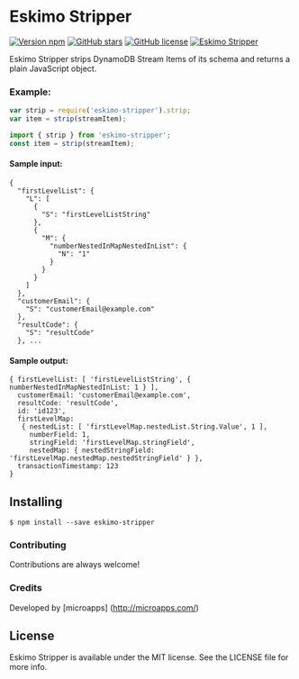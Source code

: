 # Eskimo Stripper
[![Version npm](https://img.shields.io/npm/v/eskimo-stripper.svg)](https://www.npmjs.com/package/eskimo-stripper/)
[![GitHub stars](https://img.shields.io/github/stars/microapps/Eskimo-Stripper.svg?style=flat-square)](https://github.com/microapps/Eskimo-Stripper/stargazers)
[![GitHub license](https://img.shields.io/badge/license-MIT-blue.svg?style=flat-square)](https://raw.githubusercontent.com/microapps/Eskimo-Stripper/master/LICENSE)
[![Eskimo Stripper](https://img.shields.io/badge/Eskimo%20Stripper-hot-red.svg)](https://www.npmjs.com/package/eskimo-stripper)

Eskimo Stripper strips DynamoDB Stream Items of its schema and returns a plain JavaScript object.

### Example:
```javascript
var strip = require('eskimo-stripper').strip;
var item = strip(streamItem);
```

```javascript
import { strip } from 'eskimo-stripper';
const item = strip(streamItem);
```

#### Sample input:
```
{
  "firstLevelList": {
    "L": [
      {
        "S": "firstLevelListString"
      },
      {
        "M": {
          "numberNestedInMapNestedInList": {
            "N": "1"
          }
        }
      }
    ]
  },
  "customerEmail": {
    "S": "customerEmail@example.com"
  },
  "resultCode": {
    "S": "resultCode"
  }, ...
```

#### Sample output:
```
{ firstLevelList: [ 'firstLevelListString', { numberNestedInMapNestedInList: 1 } ],
  customerEmail: 'customerEmail@example.com',
  resultCode: 'resultCode',
  id: 'id123',
  firstLevelMap:
   { nestedList: [ 'firstLevelMap.nestedList.String.Value', 1 ],
     numberField: 1,
     stringField: 'firstLevelMap.stringField',
     nestedMap: { nestedStringField: 'firstLevelMap.nestedMap.nestedStringField' } },
  transactionTimestamp: 123
}
```

## Installing

```
$ npm install --save eskimo-stripper
```

### Contributing
Contributions are always welcome!

### Credits
Developed by [microapps] (http://microapps.com/)

## License
Eskimo Stripper is available under the MIT license. See the LICENSE file for more info.
